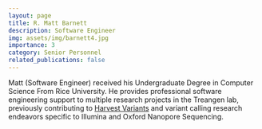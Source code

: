 ```yaml
---
layout: page
title: R. Matt Barnett
description: Software Engineer 
img: assets/img/barnett4.jpg
importance: 3
category: Senior Personnel
related_publications: false
---
```


Matt (Software Engineer) received his Undergraduate Degree in Computer Science From Rice University. He provides professional software engineering support to multiple research projects in the Treangen lab, previously contributing to [Harvest Variants](www.harvestvariants.info) and variant calling research endeavors specific to Illumina and Oxford Nanopore Sequencing.


